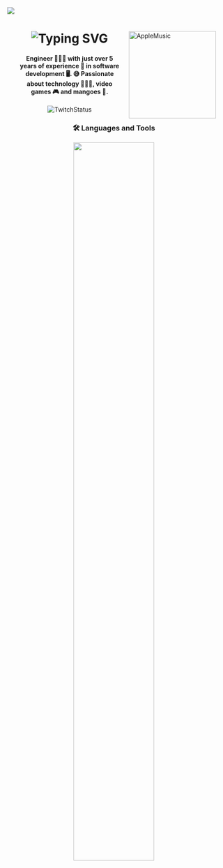 <img src="https://github.com/Anmol-Baranwal/Cool-GIFs-For-GitHub/assets/74038190/d48893bd-0757-481c-8d7e-ba3e163feae7"/>

<div style="padding-left: 25px; padding-right: 25px">

<img style="padding-left: 15px; width:200px;" align="right" src="https://music-profile.rayriffy.com/theme/light.svg?uid=000102.207899e3f0ed47caa256a0f255dc22ba.1703" alt="AppleMusic"/>

<div style="padding-right: 15px;" align="left">
  <h1 align="center">
    <img src="https://readme-typing-svg.demolab.com?font=Fira+Code&pause=1000&color=EF9B25&random=false&width=210&height=30&lines=Hi%2C+I'm+manghidev" alt="Typing SVG"/>
  </h1>

  <h4 align="center">
    Engineer 👨🏽‍💻 with just over 5 years of experience 🚀 in software development 🖥️. 😅 Passionate about technology 👨🏽‍💻, video games 🎮 and mangoes 🥭.
  </h4>

  <div align="center">
    <img src="https://img.shields.io/twitch/status/manghidev" alt="TwitchStatus"/>
    <h3>
      🛠️ Languages and Tools
    </h3>
    <img width="65%" src="https://skillicons.dev/icons?i=git,github,vscode,tailwind,bootstrap,flutter,nodejs,angular,docker,linux,raspberrypi,firebase,aws"/>
  </div>
</div>

</div>
